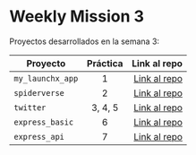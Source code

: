 # Weekly Mission 3

Proyectos desarrollados en la semana 3:

| Proyecto | Práctica | Link al repo |
| ------------- |:-------------:| -----:|
|`my_launchx_app`|1|[Link al repo](https://github.com/AndresSantiago08/Creacion_De_Proyecto_JS)|
|`spiderverse`|2|[Link al repo](https://github.com/AndresSantiago08/Disenho_de_software_con_TDD)|
|`twitter`|3, 4, 5|[Link al repo]()|
|`express_basic`|6|[Link al repo]()|
|`express_api`|7|[Link al repo]()|
